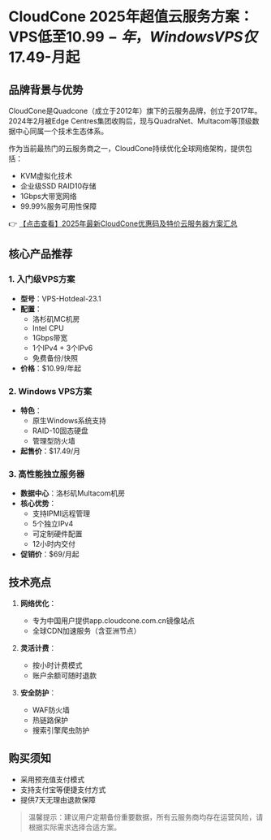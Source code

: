 # CloudCone 2025年超值云服务方案：VPS低至$10.99-年，Windows VPS仅$17.49-月起

## 品牌背景与优势

CloudCone是Quadcone（成立于2012年）旗下的云服务品牌，创立于2017年。2024年2月被Edge Centres集团收购后，现与QuadraNet、Multacom等顶级数据中心同属一个技术生态体系。

作为当前最热门的云服务商之一，CloudCone持续优化全球网络架构，提供包括：
- KVM虚拟化技术
- 企业级SSD RAID10存储
- 1Gbps大带宽网络
- 99.99%服务可用性保障

👉 [【点击查看】2025年最新CloudCone优惠码及特价云服务器方案汇总](https://bit.ly/Cloudcone)

## 核心产品推荐

### 1. 入门级VPS方案
- **型号**：VPS-Hotdeal-23.1
- **配置**：
  - 洛杉矶MC机房
  - Intel CPU
  - 1Gbps带宽
  - 1个IPv4 + 3个IPv6
  - 免费备份/快照
- **价格**：$10.99/年起

### 2. Windows VPS方案
- **特色**：
  - 原生Windows系统支持
  - RAID-10固态硬盘
  - 管理型防火墙
- **起售价**：$17.49/月

### 3. 高性能独立服务器
- **数据中心**：洛杉矶Multacom机房
- **核心优势**：
  - 支持IPMI远程管理
  - 5个独立IPv4
  - 可定制硬件配置
  - 12小时内交付
- **促销价**：$69/月起

## 技术亮点

1. **网络优化**：
   - 专为中国用户提供app.cloudcone.com.cn镜像站点
   - 全球CDN加速服务（含亚洲节点）

2. **灵活计费**：
   - 按小时计费模式
   - 账户余额可随时退款

3. **安全防护**：
   - WAF防火墙
   - 热链路保护
   - 搜索引擎爬虫防护

## 购买须知
- 采用预充值支付模式
- 支持支付宝等便捷支付方式
- 提供7天无理由退款保障

> 温馨提示：建议用户定期备份重要数据，所有云服务商均存在运营风险，请根据实际需求选择合适方案。